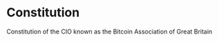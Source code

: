 Constitution
============

Constitution of the CIO known as the Bitcoin Association of Great Britain
